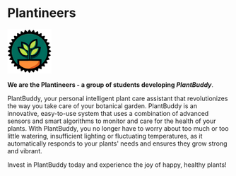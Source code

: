 # Plantineers

<img alt="Logo" width="100px" src="https://raw.githubusercontent.com/plantineers/.github/main/logo-small.png">

**We are the Plantineers - a group of students developing *PlantBuddy***.

PlantBuddy, your personal intelligent plant care assistant that revolutionizes the way you take care of your botanical garden. PlantBuddy is an innovative, easy-to-use system that uses a combination of advanced sensors and smart algorithms to monitor and care for the health of your plants. With PlantBuddy, you no longer have to worry about too much or too little watering, insufficient lighting or fluctuating temperatures, as it automatically responds to your plants' needs and ensures they grow strong and vibrant.

Invest in PlantBuddy today and experience the joy of happy, healthy plants!
